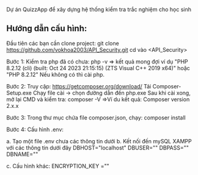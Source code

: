 Dự án QuizzApp để xây dựng hệ thống kiểm tra trắc nghiệm cho học sinh

## Hướng dẫn cấu hình:

Đầu tiên các bạn cần clone project:
git clone <https://github.com/vokhoa2003/API_Security.git>
cd vào <API_Security>

Bước 1:
Kiểm tra php đã có chưa: php -v => kết quả mong đợi ví dụ "PHP 8.2.12 (cli) (built: Oct 24 2023 21:15:15) (ZTS Visual C++ 2019 x64)" hoặc "PHP 8.2.12"
Nếu không có thì cài php.

Bước 2:
Truy cập: https://getcomposer.org/download/
Tải Composer-Setup.exe
Chạy file cài → chọn đường dẫn đến php.exe
Sau khi cài xong, mở lại CMD và kiểm tra: composer -V =>Ví du kết quả: Composer version 2.x.x

Bước 3:
Trong thư mục chứa file composer.json, chạy: composer install

Bước 4: Cấu hình .env:

a. Tạo một file .env chưa các thông tin dưới
b. Kết nối đến mySQL XAMPP với các thông tin dưới đây
DBHOST="localhost"
DBUSER=""
DBPASS=""
DBNAME=""

c. Cấu hình khác:
ENCRYPTION_KEY =""
